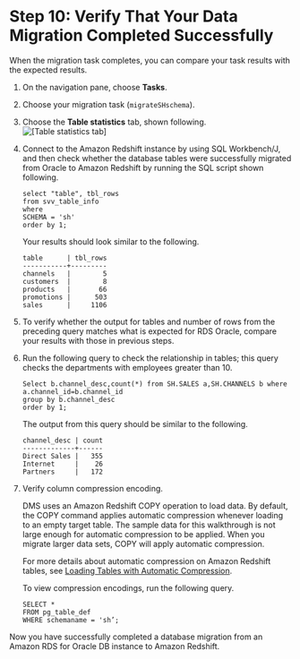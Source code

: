 # Step 10: Verify That Your Data Migration Completed Successfully<a name="chap-rdsoracle2redshift.steps.verifydatamigration"></a>

When the migration task completes, you can compare your task results with the expected results\.

1. On the navigation pane, choose **Tasks**\.

1. Choose your migration task \(`migrateSHschema`\)\.

1. Choose the **Table statistics** tab, shown following\.  
![\[Table statistics tab\]](http://docs.aws.amazon.com/dms/latest/sbs/images/sbs-rdsor2redshift26.png)

1. Connect to the Amazon Redshift instance by using SQL Workbench/J, and then check whether the database tables were successfully migrated from Oracle to Amazon Redshift by running the SQL script shown following\.

   ```
   select "table", tbl_rows
   from svv_table_info
   where
   SCHEMA = 'sh'
   order by 1;
   ```

   Your results should look similar to the following\.

   ```
   table      | tbl_rows
   -----------+---------
   channels   |        5
   customers  |        8
   products   |       66
   promotions |      503
   sales      |     1106
   ```

1. To verify whether the output for tables and number of rows from the preceding query matches what is expected for RDS Oracle, compare your results with those in previous steps\.

1. Run the following query to check the relationship in tables; this query checks the departments with employees greater than 10\.

   ```
   Select b.channel_desc,count(*) from SH.SALES a,SH.CHANNELS b where a.channel_id=b.channel_id
   group by b.channel_desc
   order by 1;
   ```

   The output from this query should be similar to the following\.

   ```
   channel_desc | count
   -------------+------
   Direct Sales |   355
   Internet     |    26
   Partners     |   172
   ```

1. Verify column compression encoding\.

   DMS uses an Amazon Redshift COPY operation to load data\. By default, the COPY command applies automatic compression whenever loading to an empty target table\. The sample data for this walkthrough is not large enough for automatic compression to be applied\. When you migrate larger data sets, COPY will apply automatic compression\.

   For more details about automatic compression on Amazon Redshift tables, see [Loading Tables with Automatic Compression](https://docs.aws.amazon.com/redshift/latest/dg/c_Loading_tables_auto_compress.html)\.

   To view compression encodings, run the following query\.

   ```
   SELECT *
   FROM pg_table_def
   WHERE schemaname = 'sh’;
   ```

Now you have successfully completed a database migration from an Amazon RDS for Oracle DB instance to Amazon Redshift\.